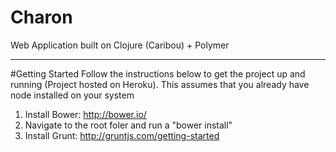 Charon
======

Web Application built on Clojure (Caribou) + Polymer

------

#Getting Started
Follow the instructions below to get the project up and running (Project hosted on Heroku).  This assumes that you already have node installed on your system

1. Install Bower: http://bower.io/
2. Navigate to the root foler and run a "bower install"
3. Install Grunt: http://gruntjs.com/getting-started

